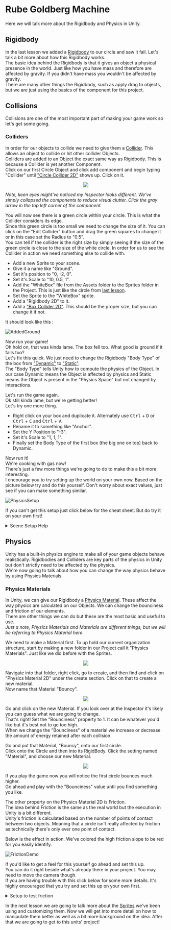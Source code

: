 # Rube Goldberg Machine

Here we will talk more about the Rigidbody and Physics in Unity.

## Rigidbody

In the last lesson we added a [Rigidbody](https://docs.unity3d.com/Manual/class-Rigidbody2D.html) to our circle and saw it fall. Let's talk a bit more about how this Rigidbody works.\
The basic idea behind the Rigidbody is that it gives an object a physical presence in the world. Just like how you have mass and therefore are affected by gravity. If you didn't have mass you wouldn't be affected by gravity.\
There are many other things the Rigidbody, such as apply drag to objects, but we are just using the basics of the component for this project.

## Collisions

Collisions are one of the most important part of making your game work so let's get some going.

### Colliders

In order for our objects to collide we need to give them a [Collider](https://docs.unity3d.com/Manual/Collider2D.html). This allows an object to collide or hit other collider Objects.\
Colliders are added to an Object the exact same way as Rigidbody. This is because a Collider is yet another Component.\
Click on our first Circle Object and click add component and begin typing "Collider" until ["Circle Collider 2D"](https://docs.unity3d.com/Manual/class-CircleCollider2D.html) shows up. Click on it.

<p align="center">
	<img src="Images/CircleCollider.JPG">
</p>

*Note, keen eyes might've noticed my Inspector looks different. We've simply collapsed the components to reduce visual clutter. Click the gray arrow in the top left corner of the component.*	

You will now see there is a green circle within your circle. This is what the Collider considers its edge.\
Since this green circle is too small we need to change the size of it. You can click on the "Edit Collider" button and drag the green squares to change it or in this case set the Radius to "0.5".\
You can tell if the collider is the right size by simply seeing if the size of the green circle is close to the size of the white circle.
In order for us to see the Collider in action we need something else to collide with. 

* Add a new Sprite to your scene.
* Give it a name like "Ground". 
* Set it's position to "0, -2, 0".
* Set it's Scale to "10, 0.5, 1".
* Add the "WhiteBox" file from the Assets folder to the Sprites folder in the Project. This is just like the circle from [last lesson](./2%20GameObjects.md).
* Set the Sprite to the "WhiteBox" sprite.
* Add a "Rigidbody 2D" to it.
* Add a ["Box Collider 2D"](https://docs.unity3d.com/Manual/class-BoxCollider2D.html). This should be the proper size, but you can change it if not.

It should look like this :

![AddedGround](Images/AddedGround.JPG)

Now run your game!\
Oh hold on, that was kinda lame. The box fell too. What good is ground if it falls too?\
Let's fix this quick. We just need to change the Rigidbody "Body Type" of the box from ["Dynamic"](https://docs.unity3d.com/Manual/class-Rigidbody2D.html) to ["Static"](https://docs.unity3d.com/Manual/class-Rigidbody2D.html).\
The "Body Type" tells Unity how to compute the physics of the Object. In our case Dynamic means the Object is affected by physics and Static means the Object is present in the "Physics Space" but not changed by interactions.

Let's run the game again.\
Ok still kinda lame, but we're getting better!\
Let's try one more thing.

* Right click on your box and duplicate it. Alternately use <kbd>Ctrl</kbd> + <kbd>D</kbd> or <kbd>Ctrl</kbd> + <kbd>C</kbd> and <kbd>Ctrl</kbd> + <kbd>V</kbd>. 
* Rename it to something like "Anchor".
* Set the Y Position to "-3".
* Set it's Scale to "1, 1, 1".
* Finally set the Body Type of the first box (the big one on top) back to Dynamic.

Now run it!\
We're cooking with gas now!\
There's just a few more things we're going to do to make this a bit more interesting.\
I encourage you to try setting up the world on your own now. Based on the picture below try and do this yourself. Don't worry about exact values, just see if you can make something similar.

![PhysicsSetup](Images/PhysicsSetup.JPG)

If you can't get this setup just click below for the cheat sheet. But do try it on your own first!

<details>

<summary>Scene Setup Help</summary>
<br />

<p>

* Add a Circle Collider 2D and Rigidbody to the second circle. Just like on the first one.
* Shift the second circle a little to the left.
* Create a second Box with a Rigidbody set to Static and a box collider.
* Set the Position of the box to "-5, -4.5", the Rotations Z to "-45" and the Scale to "7, 0.5, 1".

These numbers don't need to be exact and you can change around the Scene to your liking. Feel free to play around with this. You will be able to understand this better if you do this yourself.

</p>

</details>

## Physics

Unity has a built-in physics engine to make all of your game objects behave realistically. Rigidbodies and Colliders are key parts of the physics in Unity but don't strictly need to be affected by the physics.\
We're now going to talk about how you can change the way physics behave by using Physics Materials.

### Physics Materials

In Unity, we can give our Rigidbody a [Physics Material](https://docs.unity3d.com/Manual/class-PhysicsMaterial2D.html). These affect the way physics are calculated on our Objects. We can change the bounciness and friction of our elements.\
There are other things we can do but these are the most basic and useful to use.\
*Just a note, Physics Materials and Materials are different things, but we will be referring to Physics Material here.*

We need to make a Material first. To up hold our current organization structure, start by making a new folder in our Project call it "Physics Materials". Just like we did before with the Sprites.

<p align="center">
	<img src="Images/Folders.JPG">
</p>

Navigate into that folder, right click, go to create, and then find and click on "Physics Material 2D" under the create section. Click on that to create a new material.\
Now name that Material "Bouncy".

<p align="center">
	<img src="Images/PhysicsMaterial.JPG">
</p>

Go and click on the new Material. If you look over at the Inspector it's likely you can guess what we are going to change.\
That's right! Set the "Bounciness" property to 1. It can be whatever you'd like but it's best not to go too high.\
When we change the "Bounciness" of a material we increase or decrease the amount of energy retained after each collision.

Go and put that Material, "Bouncy", onto our first circle.\
Click onto the Circle and then into its RigidBody. Click the setting named "Material", and choose our new Material.

<p align="center">
	<img src="Images/MaterialOnBody.JPG">
</p>

If you play the game now you will notice the first circle bounces much higher.\
Go ahead and play with the "Bounciness" value until you find something you like.

The other property on the Physics Material 2D is Friction.\
The idea behind Friction is the same as the real world but the execution in Unity is a bit different.\
Unity's friction is calculated based on the number of points of contact between two objects. Meaning that a circle isn't really affected by friction as technically there's only ever one point of contact.

Below is the effect in action. We've colored the high friction slope to be red for you easily identify.

![FrictionDemo](https://media.giphy.com/media/L39MSN192NeEOdvlwZ/giphy.gif)

If you'd like to get a feel for this yourself go ahead and set this up.\
You can do it right beside what's already there in your project. You may need to move the camera though.\
If you are having trouble with this click below for some more details. It's highly encouraged that you try and set this up on your own first.

<details>
	
<summary>Setup to test friction</summary>
<br />

<p>

*All the numbers used here are just suggestions. Go ahead and change it up to what you want.*

First we have to make our Physics Material for friction. 
* Make a new "Physics Material 2D" in the "Physics Materials" folder and name it "HighFriction".
* Click on the Material and set the "Friction" property to "2".

Then we need to set up our ramps.

* Start by making a new sprite, set its sprite to "WhiteBox", set it's scale in the X to "5", and rotate it in the Z axis to about "20". Name it something like "FrictionRamp".
* Give the sprite a "Rigidbody 2D" and "Box Collider 2D" component. Make sure the Rigidbody is set to "Static".
* Duplicate the Ramp and move the new one out of the way of the old one. Rename the new one to "FrictionRamp2".
* Give one of the ramps the "HighFriction" material.

Then our Boxes.

* Create a new sprite and set its sprite to "WhiteBox". Name it "Box1" or similar.
* Give the sprite a "Rigidbody 2D" and "Box Collider 2D" component.
* Position this Box a little above one of the ramps. Duplicate it, rename it, and move it onto the other ramp.

The setup does not need to be exact. Feel free to play around with this and make this to your liking. The result should be similar when you press play.\
You'll notice the Box that is going down the high friction ramp is sticking much more.

</p>

</details>

In the next lesson we are going to talk more about the [Sprites](https://docs.unity3d.com/Manual/Sprites.html) we've been using and customizing them. Now we will get into more detail on how to manipulate them better as well as a bit more background on the idea. After that we are going to get to this units' project!
